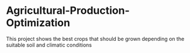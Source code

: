 # Agricultural-Production-Optimization
This project shows the best crops that should be grown depending on the  suitable soil and climatic conditions
